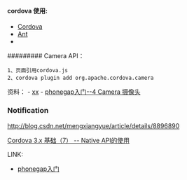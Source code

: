 #### cordova 使用:

- [Cordova](http://cordova.apache.org/docs/en/3.3.0/index.html)
- [Ant](http://ant.apache.org/)
- 
######### Camera API：
	
	1、页面引用cordova.js
	2、cordova plugin add org.apache.cordova.camera

资料： 
	- [xx](http://rensanning.iteye.com/blog/2024988)
	-  [ phonegap入门--4 Camera 摄像头](http://blog.csdn.net/mengxiangyue/article/details/8796254)

### Notification

http://blog.csdn.net/mengxiangyue/article/details/8896890

[Cordova 3.x 基础（7） -- Native API的使用](http://rensanning.iteye.com/blog/2021619)
 
LINK:

- [phonegap入门](http://blog.csdn.net/mengxiangyue/article/category/1351139/2)
